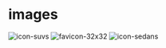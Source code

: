 # images
![icon-suvs](https://user-images.githubusercontent.com/114485701/196051341-b9c4b59f-1c85-4824-9ac6-f3a632edb234.svg)
![favicon-32x32](https://user-images.githubusercontent.com/114485701/196051344-83bf3fbb-8a8c-4b08-a94b-1c9c54827d06.png)
![icon-sedans](https://user-images.githubusercontent.com/114485701/196051348-45afa072-7a65-4f0e-8ff9-26bac721de33.svg)
